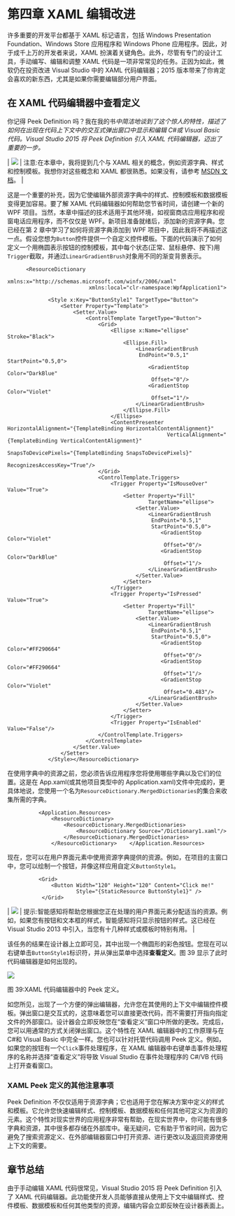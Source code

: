# 第四章 XAML 编辑改进

许多重要的开发平台都基于 XAML 标记语言，包括 Windows Presentation Foundation、Windows Store 应用程序和 Windows Phone 应用程序。因此，对于成千上万的开发者来说，XAML 扮演着关键角色。此外，尽管有专门的设计工具，手动编写、编辑和调整 XAML 代码是一项非常常见的任务。正因为如此，微软仍在投资改进 Visual Studio 中的 XAML 代码编辑器；2015 版本带来了你肯定会喜欢的新东西，尤其是如果你需要编辑部分用户界面。

## 在 XAML 代码编辑器中查看定义

你记得 Peek Definition 吗？我在我的书*中简洁地谈到了这个惊人的特性，描述了如何在出现在代码上下文中的交互式弹出窗口中显示和编辑 C#或 Visual Basic 代码。Visual Studio 2015 将 Peek Definition 引入 XAML 代码编辑器，迈出了重要的一步。*

| ![](../Images/note.png) | 注意:在本章中，我将提到几个与 XAML 相关的概念，例如资源字典、样式和控制模板。我想你对这些概念和 XAML 都很熟悉。如果没有，请参考 [MSDN 文档](https://msdn.microsoft.com/en-us/library/ms752059(v=vs.100).aspx)。 |

这是一个重要的补充，因为它使编辑外部资源字典中的样式、控制模板和数据模板变得更加容易。要了解 XAML 代码编辑器如何帮助您节省时间，请创建一个新的 WPF 项目。当然，本章中描述的技术适用于其他环境，如视窗商店应用程序和视窗电话应用程序，而不仅仅是 WPF。新项目准备就绪后，添加新的资源字典。您已经在第 2 章中学习了如何将资源字典添加到 WPF 项目中，因此我将不再描述这一点。假设您想为`Button`控件提供一个自定义控件模板。下面的代码演示了如何定义一个用椭圆表示按钮的控制模板，其中每个状态(正常、鼠标悬停、按下)用`Trigger`截取，并通过`LinearGradientBrush`对象用不同的渐变背景表示。

```
      <ResourceDictionary 
                          xmlns:x="http://schemas.microsoft.com/winfx/2006/xaml"
                          xmlns:local="clr-namespace:WpfApplication1">

             <Style x:Key="ButtonStyle1" TargetType="Button">
                 <Setter Property="Template">
                     <Setter.Value>
                         <ControlTemplate TargetType="Button">
                             <Grid>
                                 <Ellipse x:Name="ellipse" Stroke="Black">
                                     <Ellipse.Fill>
                                         <LinearGradientBrush
                                          EndPoint="0.5,1" StartPoint="0.5,0">
                                             <GradientStop Color="DarkBlue"
                                              Offset="0"/>
                                             <GradientStop Color="Violet"
                                              Offset="1"/>
                                         </LinearGradientBrush>
                                     </Ellipse.Fill>
                                 </Ellipse>
                                 <ContentPresenter HorizontalAlignment="{TemplateBinding HorizontalContentAlignment}"
                                                   VerticalAlignment="{TemplateBinding VerticalContentAlignment}"
                                                   SnapsToDevicePixels="{TemplateBinding SnapsToDevicePixels}"
                                                   RecognizesAccessKey="True"/>
                             </Grid>
                             <ControlTemplate.Triggers>
                                 <Trigger Property="IsMouseOver" Value="True">
                                     <Setter Property="Fill"
                                             TargetName="ellipse">
                                         <Setter.Value>
                                             <LinearGradientBrush
                                              EndPoint="0.5,1"
                                              StartPoint="0.5,0">
                                                 <GradientStop Color="Violet"
                                                  Offset="0"/>
                                                 <GradientStop Color="DarkBlue"
                                                  Offset="1"/>
                                             </LinearGradientBrush>
                                         </Setter.Value>
                                     </Setter>
                                 </Trigger>
                                 <Trigger Property="IsPressed" Value="True">
                                     <Setter Property="Fill"
                                             TargetName="ellipse">
                                         <Setter.Value>
                                             <LinearGradientBrush  
                                              EndPoint="0.5,1"
                                              StartPoint="0.5,0">
                                                 <GradientStop Color="#FF290664"
                                                  Offset="0"/>
                                                 <GradientStop Color="#FF290664"
                                                  Offset="1"/>
                                                 <GradientStop Color="Violet"
                                                  Offset="0.483"/>
                                             </LinearGradientBrush>
                                         </Setter.Value>
                                     </Setter>
                                 </Trigger>
                                 <Trigger Property="IsEnabled" Value="False"/>
                             </ControlTemplate.Triggers>
                         </ControlTemplate>
                     </Setter.Value>
                 </Setter>
             </Style></ResourceDictionary>

```

在使用字典中的资源之前，您必须告诉应用程序您将使用哪些字典以及它们的位置。这是在 App.xaml(或其他项目类型中的 Application.xaml)文件中完成的，更具体地说，您使用一个名为`ResourceDictionary.MergedDictionaries`的集合来收集所需的字典。

```
          <Application.Resources>
              <ResourceDictionary>
                  <ResourceDictionary.MergedDictionaries>
                      <ResourceDictionary Source="/Dictionary1.xaml"/>
                  </ResourceDictionary.MergedDictionaries>
              </ResourceDictionary>    </Application.Resources>

```

现在，您可以在用户界面元素中使用资源字典提供的资源。例如，在项目的主窗口中，您可以绘制一个按钮，并像这样应用自定义`ButtonStyle1`。

```
          <Grid>
              <Button Width="120" Height="120" Content="Click me!"
                      Style="{StaticResource ButtonStyle1}" />
           </Grid>

```

| ![](../Images/tip.png) | 提示:智能感知将帮助您根据您正在处理的用户界面元素分配适当的资源。例如，如果您有按钮和文本框的样式，智能感知将只显示按钮的样式。这已经在 Visual Studio 2013 中引入，当您有十几种样式或模板时特别有用。 |

该任务的结果在设计器上立即可见，其中出现一个椭圆形的彩色按钮。您现在可以右键单击`ButtonStyle1`标识符，并从弹出菜单中选择**查看定义**。图 39 显示了此时代码编辑器是如何出现的。

![](../Images/image46.png)

图 39:XAML 代码编辑器中的 Peek 定义。

如您所见，出现了一个方便的弹出编辑器，允许您在其使用的上下文中编辑控件模板。弹出窗口是交互式的，这意味着您可以直接更改代码，而不需要打开指向指定文件的外部窗口。设计器会立即反映您在“查看定义”窗口中所做的更改。完成后，您可以用通常的方式关闭弹出窗口。这个特性在 XAML 编辑器中的工作原理与在 C#和 Visual Basic 中完全一样。您也可以针对托管代码调用 Peek 定义。例如，如果您的按钮有一个`Click`事件处理程序，在 XAML 编辑器中右键单击事件处理程序的名称并选择“查看定义”将导致 Visual Studio 在事件处理程序的 C#/VB 代码上打开查看窗口。

### XAML Peek 定义的其他注意事项

Peek Definition 不仅仅适用于资源字典；它也适用于您在解决方案中定义的样式和模板。它允许您快速编辑样式、控制模板、数据模板和任何其他可定义为资源的元素。这个特性对现实世界的应用程序非常有帮助，在现实世界中，你可能有很多字典和资源，其中很多都存储在外部库中。毫无疑问，它有助于节省时间，因为它避免了搜索资源定义、在外部编辑器窗口中打开资源、进行更改以及返回资源使用上下文的需要。

## 章节总结

由于手动编辑 XAML 代码很常见，Visual Studio 2015 将 Peek Definition 引入了 XAML 代码编辑器。此功能使开发人员能够直接从使用上下文中编辑样式、控件模板、数据模板和任何其他类型的资源，编辑内容会立即反映在设计器表面上。